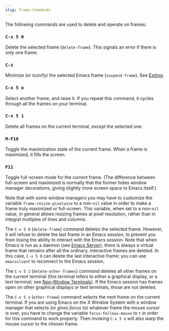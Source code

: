 ```yaml
---
slug: Frame-Commands
---
```


The following commands are used to delete and operate on frames:

### `C-x 5 0`

Delete the selected frame (`delete-frame`). This signals an error if there is only one frame.

### `C-z`

Minimize (or iconify) the selected Emacs frame (`suspend-frame`). See [Exiting](Exiting).

### `C-x 5 o`

Select another frame, and raise it. If you repeat this command, it cycles through all the frames on your terminal.

### `C-x 5 1`

Delete all frames on the current terminal, except the selected one.

### `M-F10`

Toggle the maximization state of the current frame. When a frame is maximized, it fills the screen.

### `F11`

Toggle full-screen mode for the current frame. (The difference between full-screen and maximized is normally that the former hides window manager decorations, giving slightly more screen space to Emacs itself.)

Note that with some window managers you may have to customize the variable `frame-resize-pixelwise` to a non-`nil` value in order to make a frame truly maximized or full-screen. This variable, when set to a non-`nil` value, in general allows resizing frames at pixel resolution, rather than in integral multiples of lines and columns.

The `C-x 5 0` (`delete-frame`) command deletes the selected frame. However, it will refuse to delete the last frame in an Emacs session, to prevent you from losing the ability to interact with the Emacs session. Note that when Emacs is run as a daemon (see [Emacs Server](Emacs-Server)), there is always a virtual frame that remains after all the ordinary, interactive frames are deleted. In this case, `C-x 5 0` can delete the last interactive frame; you can use `emacsclient` to reconnect to the Emacs session.

The `C-x 5 1` (`delete-other-frames`) command deletes all other frames on the current terminal (this terminal refers to either a graphical display, or a text terminal; see [Non-Window Terminals](Non_002dWindow-Terminals)). If the Emacs session has frames open on other graphical displays or text terminals, those are not deleted.

The `C-x 5 o` (`other-frame`) command selects the next frame on the current terminal. If you are using Emacs on the X Window System with a window manager that selects (or *gives focus to*) whatever frame the mouse cursor is over, you have to change the variable `focus-follows-mouse` to `t` in order for this command to work properly. Then invoking `C-x 5 o` will also warp the mouse cursor to the chosen frame.
